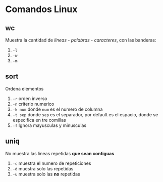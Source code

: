 # Comandos Linux

## wc

Muestra la cantidad de *lineas* - *palabras* - *caracteres*, con las banderas:

1. `-l`
2. `-w`
3. `-m`

## sort

Ordena elementos

1. `-r` orden inverso
2. `-n` criterio numerico
3. `-k num` donde `num` es el numero de columna
4. `-t sep` donde `sep` es el separador, por default es el espacio, donde se especifica en tre comillas
5. `-f` Ignora mayusculas y minusculas

## uniq

No muestra las lineas repetidas **que sean contiguas** 

1. `-c` muestra el numero de repeticiones
2. `-d` muestra solo las repetidas
3. `-u` muestra solo las **no** repetidas